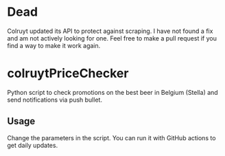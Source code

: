 # Dead
Colruyt updated its API to protect against scraping. I have not found a fix and am not actively looking for one. Feel free to make a pull request if you find a way to make it work again.

# colruytPriceChecker
Python script to check promotions on the best beer in Belgium (Stella) and send notifications via push bullet.

## Usage
Change the parameters in the script. You can run it with GitHub actions to get daily updates.

